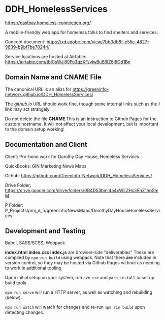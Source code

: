 # DDH_HomelessServices

https://eastbay.homeless-connection.org/

A mobile-friendly web app for homeless folks to find shelters and services.

Concept document: https://xd.adobe.com/view/7bb0db8f-e55c-4827-9839-b9bf7be78244/

Service locations are hosted at Airtable: https://airtable.com/tblCsWJj89Fo3qzXF/viwBuB5lZ6j5Od1Bn


## Domain Name and CNAME File

The canonical URL is an alias for https://greeninfo-network.github.io/DDH_HomelessServices/

The *github.io* URL should work fine, though some internal links such as the / link may act strangely.

Do not delete the file **CNAME** This is an instruction to Github Pages for the custom hostname. It will not affect your local development, but is important to the domain setup working!



## Documentation and Client

Client: Pro-bono work for Dorothy Day House, Homeless Services

QuickBooks: GIN:Marketing:News Maps

Github: https://github.com/GreenInfo-Network/DDH_HomelessServices/

Drive Folder: https://drive.google.com/drive/folders/0B4DS3bml4a4xWEZHc3RnZ1hpSmM

P Folder: P_Projects/proj_e_h/greeninfo/NewsMaps/DorothyDayHouseHomelessServices


## Development and Testing

Babel, SASS/SCSS, Webpack.

**index.html** **index.css** **index.js** are browser-side "deliverables" These are compiled by `npm run build` using webpack. Note that there **are** included in version control, so they may be hosted via Github Pages without us needing to work in additional tooling.

Upon initial setup on your system, run `nvm use` and `yarn install` to set up build tools.

`npm run serve` will run a HTTP server, as well as watching and rebuilding (below).

`npm run watch` will watch for changes and re-run `npm rin build` upon detecting changes.
